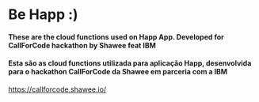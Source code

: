 # Be Happ :)

#### These are the cloud functions used on Happ App. Developed for CallForCode hackathon by Shawee feat IBM
#### Esta são as cloud functions utilizada para aplicação Happ, desenvolvida para o hackathon CallForCode da Shawee em parceria com a IBM
https://callforcode.shawee.io/
